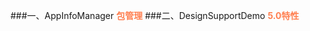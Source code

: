 ###一、AppInfoManager
<font  color=FF7F50><b>包管理</b></font>
###二、DesignSupportDemo
<font  color=FF7F50><b>5.0特性</b></font>
